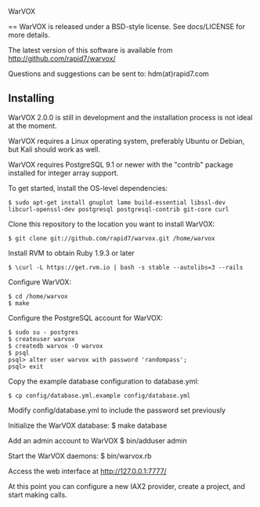 WarVOX

==
WarVOX is released under a BSD-style license. See docs/LICENSE for more details.

The latest version of this software is available from http://github.com/rapid7/warvox/

Questions and suggestions can be sent to:
 hdm(at)rapid7.com

Installing
--
WarVOX 2.0.0 is still in development and the installation process is not ideal at the moment.

WarVOX requires a Linux operating system, preferably Ubuntu or Debian, but Kali should work as well.

WarVOX requires PostgreSQL 9.1 or newer with the "contrib" package installed for integer array support.

To get started, install the OS-level dependencies:

	$ sudo apt-get install gnuplot lame build-essential libssl-dev libcurl-openssl-dev postgresql postgresql-contrib git-core curl

Clone this repository to the location you want to install WarVOX:

	$ git clone git://github.com/rapid7/warvox.git /home/warvox

Install RVM to obtain Ruby 1.9.3 or later

	$ \curl -L https://get.rvm.io | bash -s stable --autolibs=3 --rails

Configure WarVOX:

	$ cd /home/warvox
	$ make

Configure the PostgreSQL account for WarVOX:

	$ sudo su - postgres
	$ createuser warvox
	$ createdb warvox -O warvox
	$ psql
	psql> alter user warvox with password 'randompass';
	psql> exit

Copy the example database configuration to database.yml:

	$ cp config/database.yml.example config/database.yml

Modify config/database.yml to include the password set previously

Initialize the WarVOX database:
	$ make database

Add an admin account to WarVOX
	$ bin/adduser admin

Start the WarVOX daemons:
	$ bin/warvox.rb 

Access the web interface at http://127.0.0.1:7777/

At this point you can configure a new IAX2 provider, create a project, and start making calls.